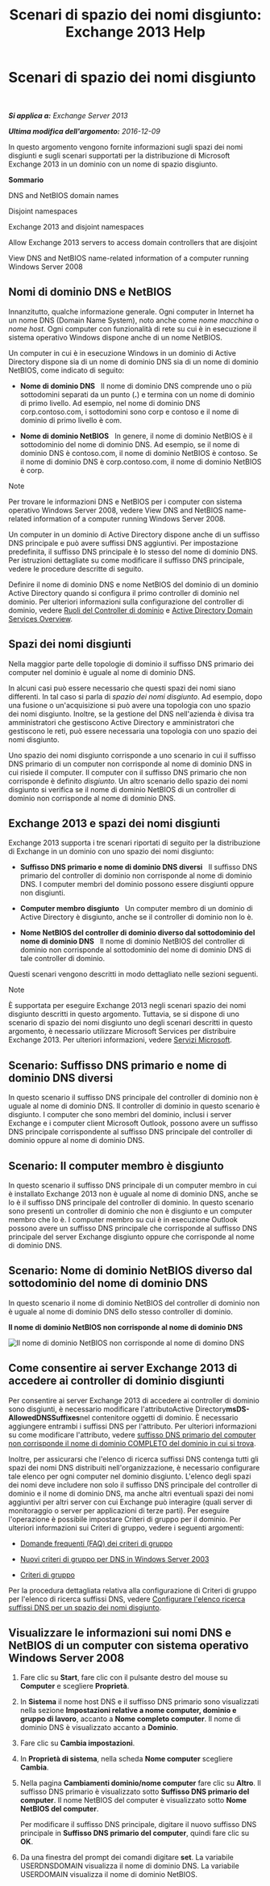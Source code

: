 ﻿---
title: 'Scenari di spazio dei nomi disgiunto: Exchange 2013 Help'
TOCTitle: Scenari di spazio dei nomi disgiunto
ms:assetid: 90101d49-6f45-44be-8a93-eeb2c8283e3b
ms:mtpsurl: https://technet.microsoft.com/it-it/library/Bb676377(v=EXCHG.150)
ms:contentKeyID: 50481171
ms.date: 05/22/2018
mtps_version: v=EXCHG.150
ms.translationtype: MT
---

# Scenari di spazio dei nomi disgiunto

 

_**Si applica a:** Exchange Server 2013_

_**Ultima modifica dell'argomento:** 2016-12-09_

In questo argomento vengono fornite informazioni sugli spazi dei nomi disgiunti e sugli scenari supportati per la distribuzione di Microsoft Exchange 2013 in un dominio con un nome di spazio disgiunto.

**Sommario**

DNS and NetBIOS domain names

Disjoint namespaces

Exchange 2013 and disjoint namespaces

Allow Exchange 2013 servers to access domain controllers that are disjoint

View DNS and NetBIOS name-related information of a computer running Windows Server 2008

## Nomi di dominio DNS e NetBIOS

Innanzitutto, qualche informazione generale. Ogni computer in Internet ha un nome DNS (Domain Name System), noto anche come *nome macchina* o *nome host*. Ogni computer con funzionalità di rete su cui è in esecuzione il sistema operativo Windows dispone anche di un nome NetBIOS.

Un computer in cui è in esecuzione Windows in un dominio di Active Directory dispone sia di un nome di dominio DNS sia di un nome di dominio NetBIOS, come indicato di seguito:

  - **Nome di dominio DNS**   Il nome di dominio DNS comprende uno o più sottodomini separati da un punto (**.**) e termina con un nome di dominio di primo livello. Ad esempio, nel nome di dominio DNS corp.contoso.com, i sottodomini sono corp e contoso e il nome di dominio di primo livello è com.

  - **Nome di dominio NetBIOS**   In genere, il nome di dominio NetBIOS è il sottodominio del nome di dominio DNS. Ad esempio, se il nome di dominio DNS è contoso.com, il nome di dominio NetBIOS è contoso. Se il nome di dominio DNS è corp.contoso.com, il nome di dominio NetBIOS è corp.


> [!NOTE]
> Per trovare le informazioni DNS e NetBIOS per i computer con sistema operativo Windows Server 2008, vedere View DNS and NetBIOS name-related information of a computer running Windows Server 2008.



Un computer in un dominio di Active Directory dispone anche di un suffisso DNS principale e può avere suffissi DNS aggiuntivi. Per impostazione predefinita, il suffisso DNS principale è lo stesso del nome di dominio DNS. Per istruzioni dettagliate su come modificare il suffisso DNS principale, vedere le procedure descritte di seguito.

Definire il nome di dominio DNS e nome NetBIOS del dominio di un dominio Active Directory quando si configura il primo controller di dominio nel dominio. Per ulteriori informazioni sulla configurazione del controller di dominio, vedere [Ruoli del Controller di dominio](https://go.microsoft.com/fwlink/p/?linkid=268367) e [Active Directory Domain Services Overview](https://go.microsoft.com/fwlink/p/?linkid=268366).

## Spazi dei nomi disgiunti

Nella maggior parte delle topologie di dominio il suffisso DNS primario dei computer nel dominio è uguale al nome di dominio DNS.

In alcuni casi può essere necessario che questi spazi dei nomi siano differenti. In tal caso si parla di *spazio dei nomi disgiunto*. Ad esempio, dopo una fusione o un'acquisizione si può avere una topologia con uno spazio dei nomi disgiunto. Inoltre, se la gestione del DNS nell'azienda è divisa tra amministratori che gestiscono Active Directory e amministratori che gestiscono le reti, può essere necessaria una topologia con uno spazio dei nomi disgiunto.

Uno spazio dei nomi disgiunto corrisponde a uno scenario in cui il suffisso DNS primario di un computer non corrisponde al nome di dominio DNS in cui risiede il computer. Il computer con il suffisso DNS primario che non corrisponde è definito *disgiunto*. Un altro scenario dello spazio dei nomi disgiunto si verifica se il nome di dominio NetBIOS di un controller di dominio non corrisponde al nome di dominio DNS.

## Exchange 2013 e spazi dei nomi disgiunti

Exchange 2013 supporta i tre scenari riportati di seguito per la distribuzione di Exchange in un dominio con uno spazio dei nomi disgiunto:

  - **Suffisso DNS primario e nome di dominio DNS diversi**   Il suffisso DNS primario del controller di dominio non corrisponde al nome di dominio DNS. I computer membri del dominio possono essere disgiunti oppure non disgiunti.

  - **Computer membro disgiunto**   Un computer membro di un dominio di Active Directory è disgiunto, anche se il controller di dominio non lo è.

  - **Nome NetBIOS del controller di dominio diverso dal sottodominio del nome di dominio DNS**   Il nome di dominio NetBIOS del controller di dominio non corrisponde al sottodominio del nome di dominio DNS di tale controller di dominio.

Questi scenari vengono descritti in modo dettagliato nelle sezioni seguenti.


> [!NOTE]
> È supportata per eseguire Exchange 2013 negli scenari spazio dei nomi disgiunto descritti in questo argomento. Tuttavia, se si dispone di uno scenario di spazio dei nomi disgiunto uno degli scenari descritti in questo argomento, è necessario utilizzare Microsoft Services per distribuire Exchange 2013. Per ulteriori informazioni, vedere <A href="https://go.microsoft.com/fwlink/p/?linkid=94845">Servizi Microsoft</A>.



## Scenario: Suffisso DNS primario e nome di dominio DNS diversi

In questo scenario il suffisso DNS principale del controller di dominio non è uguale al nome di dominio DNS. Il controller di dominio in questo scenario è disgiunto. I computer che sono membri del dominio, inclusi i server Exchange e i computer client Microsoft Outlook, possono avere un suffisso DNS principale corrispondente al suffisso DNS principale del controller di dominio oppure al nome di dominio DNS.

## Scenario: Il computer membro è disgiunto

In questo scenario il suffisso DNS principale di un computer membro in cui è installato Exchange 2013 non è uguale al nome di dominio DNS, anche se lo è il suffisso DNS principale del controller di dominio. In questo scenario sono presenti un controller di dominio che non è disgiunto e un computer membro che lo è. I computer membro su cui è in esecuzione Outlook possono avere un suffisso DNS principale che corrisponde al suffisso DNS principale del server Exchange disgiunto oppure che corrisponde al nome di dominio DNS.

## Scenario: Nome di dominio NetBIOS diverso dal sottodominio del nome di dominio DNS

In questo scenario il nome di dominio NetBIOS del controller di dominio non è uguale al nome di dominio DNS dello stesso controller di dominio.

**Il nome di dominio NetBIOS non corrisponde al nome di dominio DNS**

![Il nome di dominio NetBIOS non corrisponde al nome di domino DNS](images/Bb676377.1ee18cb6-0296-4875-b572-0ddf33f65f7c(EXCHG.150).gif "Il nome di dominio NetBIOS non corrisponde al nome di domino DNS")

## Come consentire ai server Exchange 2013 di accedere ai controller di dominio disgiunti

Per consentire ai server Exchange 2013 di accedere ai controller di dominio sono disgiunti, è necessario modificare l'attributoActive Directory**msDS-AllowedDNSSuffixes**nel contenitore oggetti di dominio. È necessario aggiungere entrambi i suffissi DNS per l'attributo. Per ulteriori informazioni su come modificare l'attributo, vedere [suffisso DNS primario del computer non corrisponde il nome di dominio COMPLETO del dominio in cui si trova](https://go.microsoft.com/fwlink/p/?linkid=98848).

Inoltre, per assicurarsi che l'elenco di ricerca suffissi DNS contenga tutti gli spazi dei nomi DNS distribuiti nell'organizzazione, è necessario configurare tale elenco per ogni computer nel dominio disgiunto. L'elenco degli spazi dei nomi deve includere non solo il suffisso DNS principale del controller di dominio e il nome di dominio DNS, ma anche altri eventuali spazi dei nomi aggiuntivi per altri server con cui Exchange può interagire (quali server di monitoraggio o server per applicazioni di terze parti). Per eseguire l'operazione è possibile impostare Criteri di gruppo per il dominio. Per ulteriori informazioni sui Criteri di gruppo, vedere i seguenti argomenti:

  - [Domande frequenti (FAQ) dei criteri di gruppo](https://go.microsoft.com/fwlink/p/?linkid=100128)

  - [Nuovi criteri di gruppo per DNS in Windows Server 2003](http://go.microsoft.com/fwlink/p/?linkid=3052&kbid=294785)

  - [Criteri di gruppo](https://go.microsoft.com/fwlink/p/?linkid=268043)

Per la procedura dettagliata relativa alla configurazione di Criteri di gruppo per l'elenco di ricerca suffissi DNS, vedere [Configurare l'elenco ricerca suffissi DNS per un spazio dei nomi disgiunto](configure-the-dns-suffix-search-list-for-a-disjoint-namespace-exchange-2013-help.md).

## Visualizzare le informazioni sui nomi DNS e NetBIOS di un computer con sistema operativo Windows Server 2008

1.  Fare clic su **Start**, fare clic con il pulsante destro del mouse su **Computer** e scegliere **Proprietà**.

2.  In **Sistema** il nome host DNS e il suffisso DNS primario sono visualizzati nella sezione **Impostazioni relative a nome computer, dominio e gruppo di lavoro**, accanto a **Nome completo computer**. Il nome di dominio DNS è visualizzato accanto a **Dominio**.

3.  Fare clic su **Cambia impostazioni**.

4.  In **Proprietà di sistema**, nella scheda **Nome computer** scegliere **Cambia**.

5.  Nella pagina **Cambiamenti dominio/nome computer** fare clic su **Altro**. Il suffisso DNS primario è visualizzato sotto **Suffisso DNS primario del computer**. Il nome NetBIOS del computer è visualizzato sotto **Nome NetBIOS del computer**.
    
    Per modificare il suffisso DNS principale, digitare il nuovo suffisso DNS principale in **Suffisso DNS primario del computer**, quindi fare clic su **OK**.

6.  Da una finestra del prompt dei comandi digitare **set**. La variabile USERDNSDOMAIN visualizza il nome di dominio DNS. La variabile USERDOMAIN visualizza il nome di dominio NetBIOS.

